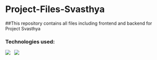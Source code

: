 # Project-Files-Svasthya
##This repository contains all files including frontend and backend for Project Svasthya
### Technologies used:
 <img src="https://img.icons8.com/color/48/000000/nodejs.png"/> &nbsp;
 <img src="https://img.icons8.com/color/48/000000/mysql-logo.png"/> &nbsp;
